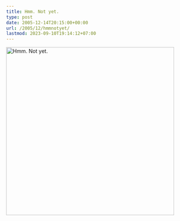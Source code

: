 ```yaml
---
title: Hmm. Not yet.
type: post
date: 2005-12-14T20:15:00+00:00
url: /2005/12/hmmnotyet/
lastmod: 2023-09-10T19:14:12+07:00
---
```

[<img width="455" src="//static.flickr.com/34/73673902_9cc7fea1fe.jpg" alt="Hmm. Not yet." />][1]

 [1]: http://www.flickr.com/photos/schreibblogade/73673902/ "Hmm. Not yet."
